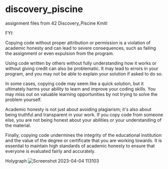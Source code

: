 # discovery_piscine
assignment files  from 42 Discovery_Piscine Kmitl

FYI:

Copying code without proper attribution or permission is a violation of academic honesty and can lead to severe consequences, such as failing the assignment or even expulsion from the program.

Using code written by others without fully understanding how it works or without giving credit can also be problematic. It may lead to errors in your program, and you may not be able to explain your solution if asked to do so.

In some cases, copying code may seem like a quick solution, but it ultimately harms your ability to learn and improve your coding skills. You may miss out on valuable learning opportunities by not trying to solve the problem yourself.

Academic honesty is not just about avoiding plagiarism; it's also about being truthful and transparent in your work. If you copy code from someone else, you are not being honest about your abilities or your understanding of the material.

Finally, copying code undermines the integrity of the educational institution and the value of the degree or certificate that you are working towards. It is essential to maintain high standards of academic honesty to ensure that everyone is evaluated fairly and accurately.

Holygraph
![Screenshot 2023-04-04 113103](https://user-images.githubusercontent.com/88149505/229687533-562f7110-4976-469e-9868-5afc926dfc56.png)
